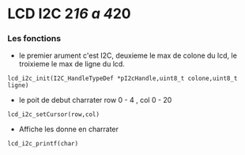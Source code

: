 # LCD I2C 2*16 a 4*20

### Les fonctions

- le premier arument c'est I2C, deuxieme le max de colone du lcd, le troixieme le max de ligne du lcd.

```
lcd_i2c_init(I2C_HandleTypeDef *pI2cHandle,uint8_t colone,uint8_t ligne)
```

- le poit de debut charrater row 0 - 4 , col 0 - 20

```
lcd_i2c_setCursor(row,col)
```

- Affiche les donne en charrater

```
lcd_i2c_printf(char)
```
